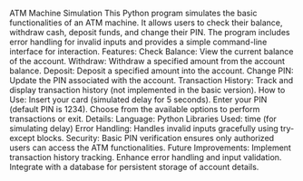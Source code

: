 ATM Machine Simulation
This Python program simulates the basic functionalities of an ATM machine. It allows users to check their balance, withdraw cash, deposit funds, and change their PIN. The program includes error handling for invalid inputs and provides a simple command-line interface for interaction.
Features:
Check Balance: View the current balance of the account.
Withdraw: Withdraw a specified amount from the account balance.
Deposit: Deposit a specified amount into the account.
Change PIN: Update the PIN associated with the account.
Transaction History: Track and display transaction history (not implemented in the basic version).
How to Use:
Insert your card (simulated delay for 5 seconds).
Enter your PIN (default PIN is 1234).
Choose from the available options to perform transactions or exit.
Details:
Language: Python
Libraries Used: time (for simulating delay)
Error Handling: Handles invalid inputs gracefully using try-except blocks.
Security: Basic PIN verification ensures only authorized users can access the ATM functionalities.
Future Improvements:
Implement transaction history tracking.
Enhance error handling and input validation.
Integrate with a database for persistent storage of account details.
